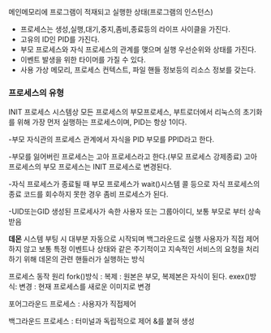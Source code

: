 메인메모리에 프로그램이 적재되고 실행한 상태(프로그램의 인스턴스)
- 프로세스는 생성,실행,대기,중지,좀비,종료등의 라이프 사이클을 가진다.
- 고유의 ID인 PID를 가진다.
- 부모 프로세스와 자식 프로세스의 관계를 맺으며 실행 우선순위와 상태를 가진다.
- 이벤트 발생을 위한 타이머를 가질 수 있다.
- 사용 가상 메모리, 프로세스 컨텍스트, 파일 핸들 정보등의 리소스 정보를 갖는다.

### 프로세스의 유형

INIT 프로세스 
시스템상 모든 프로세스의 부모프로세스, 부트로더에서 리눅스의 초기화를 위해 가장 먼저 실행하는 프로세스이며, PID는 항상 1이다.

-부모 자식관의 프로세스 관계에서 자식을 PID 부모를 PPID라고 한다.

-부모를 잃어버린 프로세스는 고아 프로세스라고 한다.(부모 프로세스 강제종료) 고아 프로세스의 부모 프로세스는 INIT 프로세스로 변경된다.

-자식 프로세스가 종료될 때 부모 프로세스가 wait()시스템 콜 등으로 자식 프로세스의 종료 코드를 회수하지 못한 경우 좀비 프로세스가 된다.

-UID또는GID 생성된 프로세사가 속한 사용자 또는 그룹아이디, 보통 부모로 부터 상속받음

**데몬**
시스템 부팅 시 대부분 자동으로 시작되며 백그라운드로 실행
사용자가 직접 제어하지 않고 보통 특정 이벤트나 상태와 같은 주기적이고 지속적인 서비스의 요청을 처리하기 위해 데몬의 관련 핸들러가 실행하는 방식

프로세스 동작 원리
fork()방식 : 복제 : 원본은 부모, 복제본은 자식이 된다.
exex()방식: 변경 : 현재 프로세스를 새로운 이미지로 변경

포어그라운드 프로세스 : 사용자가 직접제어

백그라운드 프로세스 : 터미널과 독립적으로 제어 &를 붙혀 생성